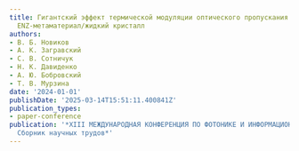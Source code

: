 ```yaml
---
title: Гигантский эффект термической модуляции оптического пропускания в структурах
  ENZ-метаматериал/жидкий кристалл
authors:
- В. Б. Новиков
- А. К. Загравский
- С. В. Сотничук
- Н. К. Давиденко
- А. Ю. Бобровский
- Т. В. Мурзина
date: '2024-01-01'
publishDate: '2025-03-14T15:51:11.400841Z'
publication_types:
- paper-conference
publication: '*XIII МЕЖДУНАРОДНАЯ КОНФЕРЕНЦИЯ ПО ФОТОНИКЕ И ИНФОРМАЦИОННОЙ ОПТИКЕ:
  Сборник научных трудов*'
---
```

